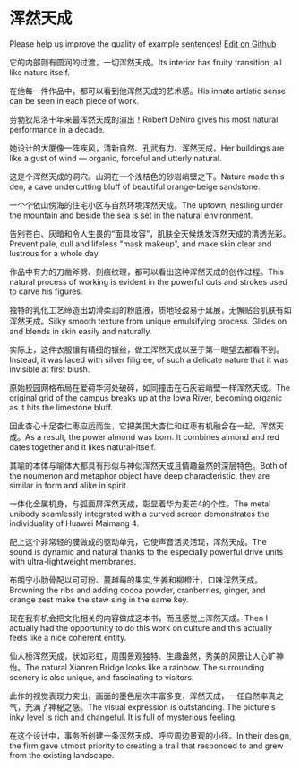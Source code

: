 # 浑然天成

Please help us improve the quality of example sentences! [Edit on Github](https://github.com/jiyushe/jiyu-example-sentence-source/blob/main/chinese/hunrantiancheng.md)

<p><span class="chinese">它的内部则有圆润的过渡，一切浑然天成。</span><span class="english">Its interior has fruity transition, all like nature itself.</span></p>

<p><span class="chinese">在他每一件作品中，都可以看到他浑然天成的艺术感。</span><span class="english">His innate artistic sense can be seen in each piece of work.</span></p>

<p><span class="chinese">劳勃狄尼洛十年来最浑然天成的演出！</span><span class="english">Robert DeNiro gives his most natural performance in a decade.</span></p>

<p><span class="chinese">她设计的大厦像一阵疾风，清新自然、孔武有力、浑然天成。</span><span class="english">Her buildings are like a gust of wind — organic, forceful and utterly natural.</span></p>

<p><span class="chinese">这是个浑然天成的洞穴。山洞在一个浅桔色的砂岩峭壁之下。</span><span class="english">Nature made this den, a cave undercutting bluff of beautiful orange-beige sandstone.</span></p>

<p><span class="chinese">一个个依山傍海的住宅小区与自然环境浑然天成。</span><span class="english">The uptown, nestling under the mountain and beside the sea is set in the natural environment.</span></p>

<p><span class="chinese">告别苍白、灰暗和令人生畏的“面具妆容”，肌肤全天候焕发浑然天成的清透光彩。</span><span class="english">Prevent pale, dull and lifeless "mask makeup", and make skin clear and lustrous for a whole day.</span></p>

<p><span class="chinese">作品中有力的刀凿斧劈、刻痕纹理，都可以看出这种浑然天成的创作过程。</span><span class="english">This natural process of working is evident in the powerful cuts and strokes used to carve his figures.</span></p>

<p><span class="chinese">独特的乳化工艺缔造出幼滑柔润的粉底液，质地轻盈易于延展，无懈贴合肌肤有如浑然天成。</span><span class="english">Silky smooth texture from unique emulsifying process. Glides on and blends in skin easily and naturally.</span></p>

<p><span class="chinese">实际上，这件衣服镶有精细的银丝，做工浑然天成以至于第一眼望去都看不到。</span><span class="english">Instead, it was laced with silver filigree, of such a delicate nature that it was invisible at first blush.</span></p>

<p><span class="chinese">原始校园网格布局在爱荷华河处破碎，如同撞击在石灰岩峭壁一样浑然天成。</span><span class="english">The original grid of the campus breaks up at the Iowa River, becoming organic as it hits the limestone bluff.</span></p>

<p><span class="chinese">因此杏心十足杏仁枣应运而生，它把美国大杏仁和红枣有机融合在一起，浑然天成。</span><span class="english">As a result, the power almond was born. It combines almond and red dates together and it likes natural-itself.</span></p>

<p><span class="chinese">其喻的本体与喻体大都具有形似与神似浑然天成且情趣盎然的深层特色。</span><span class="english">Both of the noumenon and metaphor object have deep characteristic, they are similar in form and alike in spirit.</span></p>

<p><span class="chinese">一体化金属机身，与弧面屏浑然天成，彰显着华为麦芒4的个性。</span><span class="english">The metal unibody seamlessly integrated with a curved screen demonstrates the individuality of Huawei Maimang 4.</span></p>

<p><span class="chinese">配上这个非常轻的膜做成的驱动单元，它使声音活灵活现，浑然天成。</span><span class="english">The sound is dynamic and natural thanks to the especially powerful drive units with ultra-lightweight membranes.</span></p>

<p><span class="chinese">布朗宁小肋骨配以可可粉、蔓越莓的果实,生姜和柳橙汁，口味浑然天成。</span><span class="english">Browning the ribs and adding cocoa powder, cranberries, ginger, and orange zest make the stew sing in the same key.</span></p>

<p><span class="chinese">现在我有机会把文化相关的内容做成这本书，而且感觉上浑然天成。</span><span class="english">Then I actually had the opportunity to do this work on culture and this actually feels like a nice coherent entity.</span></p>

<p><span class="chinese">仙人桥浑然天成，状如彩虹，周围景观独特、生趣盎然，秀美的风景让人心旷神怡。</span><span class="english">The natural Xianren Bridge looks like a rainbow. The surrounding scenery is also unique, and fascinating to visitors.</span></p>

<p><span class="chinese">此作的视觉表现力突出，画面的墨色层次丰富多变，浑然天成，一任自然率真之气，充满了神秘之感。</span><span class="english">The visual expression is outstanding. The picture's inky level is rich and changeful. It is full of mysterious feeling.</span></p>

<p><span class="chinese">在这个设计中，事务所创建一条浑然天成、呼应周边景观的小径。</span><span class="english">In their design, the firm gave utmost priority to creating a trail that responded to and grew from the existing landscape.</span></p>


